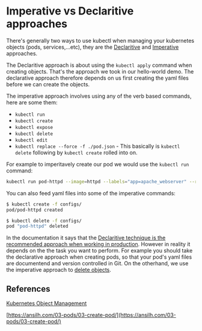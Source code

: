 # Imperative vs Declaritive approaches

There's generally two ways to use kubectl when managing your kubernetes objects (pods, services,...etc), they are the [Declaritive](https://kubernetes.io/docs/concepts/overview/object-management-kubectl/declarative-config/) and [Imperative](https://kubernetes.io/docs/concepts/overview/object-management-kubectl/imperative-config/) approaches.

The Declaritive approach is about using the `kubectl apply` command when creating objects. That's the approach we took in our hello-world demo. The declarative approach therefore depends on us first creating the yaml files before we can create the objects. 

The imperative approach involves using any of the verb based commands, here are some them:

- `kubectl run`
- `kubectl create`
- `kubectl expose`
- `kubectl delete`
- `kubectl edit`
- `kubectl replace --force -f ./pod.json` - This basically is `kubectl delete` following by `kubectl create` rolled into on. 

For example to imperitavely create our pod we would use the `kubectl run` command:

```bash
kubectl run pod-httpd --image=httpd --labels="app=apache_webserver" --restart=Never
```

You can also feed yaml files into some of the imperative commands:

```bash
$ kubectl create -f configs/
pod/pod-httpd created

$ kubectl delete -f configs/
pod "pod-httpd" deleted
```

In the documentation it says that the [Declaritive technique is the recommended approach when working in production](https://kubernetes.io/docs/concepts/overview/object-management-kubectl/overview/). However in reality it depends on the the task you want to perform. For example you should take the declarative approach when creating pods, so that your pod's yaml files are documentend and version controlled in Git. On the otherhand, we use the imperative approach to [delete objects](https://kubernetes.io/docs/concepts/overview/object-management-kubectl/declarative-config/#how-to-delete-objects).




## References

[Kubernetes Object Management](https://kubernetes.io/docs/concepts/overview/working-with-objects/object-management/)

[https://ansilh.com/03-pods/03-create-pod/](https://ansilh.com/03-pods/03-create-pod/)
